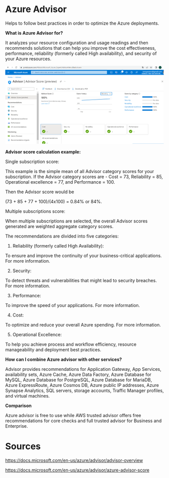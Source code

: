 # Azure Advisor

Helps to follow best practices in order to optimize the Azure deployments. 




**What is Azure Advisor for?**

It analyzes your resource configuration and usage readings and then recommends solutions that can help you improve the cost effectiveness, performance, reliability (formerly called High availability), and security of your Azure resources.

![Azureadvisor](../../00_includes/AzAzuredvisor.png)

**Advisor score calculation example:**

Single subscription score: 

This example is the simple mean of all Advisor category scores for your subscription. If the Advisor category scores are - Cost = 73, Reliability = 85, Operational excellence = 77, and Performance = 100.

Then the Advisor score would be 

(73 + 85 + 77 + 100)/(4x100) = 0.84% or 84%.

Multiple subscriptions score: 

When multiple subscriptions are selected, the overall Advisor scores generated are weighted aggregate category scores.

The recommendations are divided into five categories:

1. Reliability (formerly called High Availability):

To ensure and improve the continuity of your business-critical applications. For more information.

2. Security: 

To detect threats and vulnerabilities that might lead to security breaches. For more information.

3. Performance: 

To improve the speed of your applications. For more information.

4. Cost: 

To optimize and reduce your overall Azure spending. For more information.

5. Operational Excellence: 

To help you achieve process and workflow efficiency, resource manageability and deployment best practices. 

**How can I combine Azure advisor with other services?**


Advisor provides recommendations for Application Gateway, App Services, availability sets, Azure Cache, Azure Data Factory, Azure Database for MySQL, Azure Database for PostgreSQL, Azure Database for MariaDB, Azure ExpressRoute, Azure Cosmos DB, Azure public IP addresses, Azure Synapse Analytics, SQL servers, storage accounts, Traffic Manager profiles, and virtual machines.

**Comparison**

Azure advisor is free to use while AWS trusted advisor offers free recommendations for core checks and full trusted advisor for Business and Enterprise.

# Sources

https://docs.microsoft.com/en-us/azure/advisor/advisor-overview


https://docs.microsoft.com/en-us/azure/advisor/azure-advisor-score